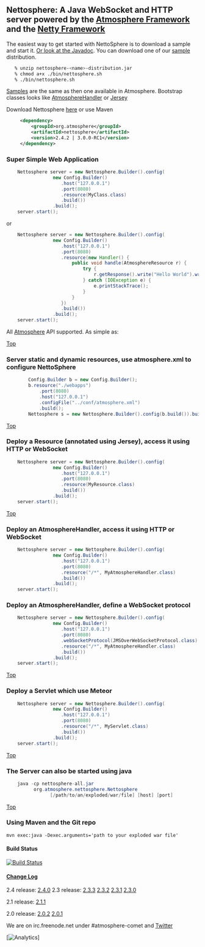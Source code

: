 ## Nettosphere: A Java WebSocket and HTTP server powered by the [Atmosphere Framework](http://github.com/Atmosphere/atmosphere) and the [Netty Framework](http://netty.io/)

The easiest way to get started with NettoSphere is to download a sample and start it. [Or look at the Javadoc](http://atmosphere.github.com/nettosphere/apidocs/). You can download one of our [sample](http://search.maven.org/#search%7Cga%7C1%7Cg%3A%22org.atmosphere.nettosphere.samples%22) distribution.

```bash
   % unzip nettosphere-<name>-distribution.jar
   % chmod a+x ./bin/nettosphere.sh
   % ./bin/nettosphere.sh
```

[Samples](https://github.com/Atmosphere/atmosphere-samples/tree/master/nettosphere-samples) are the same as then one available in Atmosphere. Bootstrap classes looks like [AtmosphereHandler](https://github.com/Atmosphere/atmosphere-samples/blob/master/nettosphere-samples/chat/src/main/java/org/nettosphere/samples/chat/NettosphereChat.java#L27) or [Jersey](https://github.com/Atmosphere/atmosphere-samples/blob/master/nettosphere-samples/jersey-chat/src/main/java/org/nettosphere/samples/chat/NettosphereJerseyChat.java#L31)

Download Nettosphere [here](http://search.maven.org/#search%7Cga%7C1%7Cnettosphere) or use Maven

```xml
     <dependency>
         <groupId>org.atmosphere</groupId>
         <artifactId>nettosphere</artifactId>
         <version>2.4.2 | 3.0.0-RC1</version>
     </dependency>
```

### Super Simple Web Application

```java
    Nettosphere server = new Nettosphere.Builder().config(
                 new Config.Builder()
                    .host("127.0.0.1")
                    .port(8080)
                    .resource(MyClass.class)
                    .build())
                 .build();
    server.start();
```

or

```java
    Nettosphere server = new Nettosphere.Builder().config(
                 new Config.Builder()
                    .host("127.0.0.1")
                    .port(8080)
                    .resource(new Handler() {
                        public void handle(AtmosphereResource r) {
                            try {
                                r.getResponse().write("Hello World").write(" from Nettosphere").flushBuffer();
                            } catch (IOException e) {
                                e.printStackTrace();
                            }
                        }
                    })
                    .build())
                 .build();
    server.start();
```

All [Atmosphere](http://jfarcand.wordpress.com/2011/11/07/hitchiker-guide-to-the-atmosphere-framework-using-websocket-long-polling-and-http-streaming/) API supported. As simple as:

[Top](#Top)

### Server static and dynamic resources, use atmosphere.xml to configure NettoSphere

```java
        Config.Builder b = new Config.Builder();
        b.resource("./webapps")
            .port(8080)
            .host("127.0.0.1")
            .configFile("../conf/atmosphere.xml")
            .build();
        Nettosphere s = new Nettosphere.Builder().config(b.build()).build();
```
[Top](#Top)

### Deploy a Resource (annotated using Jersey), access it using HTTP or WebSocket

```java
    Nettosphere server = new Nettosphere.Builder().config(
                 new Config.Builder()
                    .host("127.0.0.1")
                    .port(8080)
                    .resource(MyResource.class)
                    .build())
                 .build();
    server.start();
```
[Top](#Top)

### Deploy an AtmosphereHandler, access it using HTTP or WebSocket

```java
    Nettosphere server = new Nettosphere.Builder().config(
                 new Config.Builder()
                    .host("127.0.0.1")
                    .port(8080)
                    .resource("/*", MyAtmosphereHandler.class)
                    .build())
                 .build();
    server.start();
```

### Deploy an AtmosphereHandler, define a WebSocket protocol

```java
    Nettosphere server = new Nettosphere.Builder().config(
                 new Config.Builder()
                    .host("127.0.0.1")
                    .port(8080)
                    .webSocketProtocol(JMSOverWebSocketProtocol.class)
                    .resource("/*", MyAtmosphereHandler.class)
                    .build())
                 .build();
    server.start();
```
[Top](#Top)

### Deploy a Servlet which use Meteor

```java
    Nettosphere server = new Nettosphere.Builder().config(
                 new Config.Builder()
                    .host("127.0.0.1")
                    .port(8080)
                    .resource("/*", MyServlet.class)
                    .build())
                 .build();
    server.start();
```
[Top](#Top)

### The Server can also be started using java

```java
    java -cp nettosphere-all.jar
          org.atmosphere.nettosphere.Nettosphere
                [/path/to/an/exploded/war/file] [host] [port]
```
[Top](#Top)

### Using Maven and the Git repo

    mvn exec:java -Dexec.arguments='path to your exploded war file'

#### Build Status
[![Build Status](https://buildhive.cloudbees.com/job/Atmosphere/job/nettosphere/badge/icon)](https://buildhive.cloudbees.com/job/Atmosphere/job/nettosphere/)

#### [Change Log](./CHANGELOG.md)

2.4 release: [2.4.0]()
2.3 release: [2.3.3](https://github.com/Atmosphere/nettosphere/issues?q=label%3A2.3.3+is%3Aclosed) [2.3.2](https://goo.gl/gaTKLZ ) [2.3.1](https://github.com/Atmosphere/nettosphere/issues?q=label%3A2.3.1+is%3Aclosed) [2.3.0](https://github.com/Atmosphere/nettosphere/issues?q=label%3A2.3.0+is%3Aclosed)

2.1 release: [2.1.1](https://github.com/Atmosphere/nettosphere/issues?labels=2.1.1&page=1&sort=updated&state=closed)

2.0 release: [2.0.2](https://github.com/Atmosphere/nettosphere/issues?labels=2.0.2&page=1&sort=updated&state=closed) [2.0.1](https://github.com/Atmosphere/nettosphere/issues?labels=2.0.1&milestone=&page=1&sort=updated&state=closed)

We are on irc.freenode.net under #atmosphere-comet and [Twitter](http://twitter.com/jfarcand)

[![Analytics](https://ga-beacon.appspot.com/UA-31990725-2/Atmosphere/nettosphere)]
